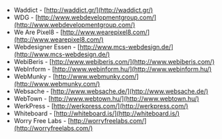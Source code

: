  * Waddict - [http://waddict.gr/](http://waddict.gr/)
 * WDG - [http://www.webdevelopmentgroup.com/](http://www.webdevelopmentgroup.com/)
 * We Are Pixel8 - [http://www.wearepixel8.com/](http://www.wearepixel8.com/)
 * Webdesigner Essen - [http://www.mcs-webdesign.de/](http://www.mcs-webdesign.de/)
 * WebiBeris - [http://www.webiberis.com/](http://www.webiberis.com/)
 * WebInform - [http://www.webinform.hu/](http://www.webinform.hu/)
 * WebMunky - [http://www.webmunky.com/](http://www.webmunky.com/)
 * Websache - [http://www.websache.de/](http://www.websache.de/)
 * WebTown - [http://www.webtown.hu/](http://www.webtown.hu/)
 * WerkPress - [http://werkpress.com/](http://werkpress.com/)
 * Whiteboard - [http://whiteboard.is/](http://whiteboard.is/)
 * Worry Free Labs - [http://worryfreelabs.com/](http://worryfreelabs.com/)